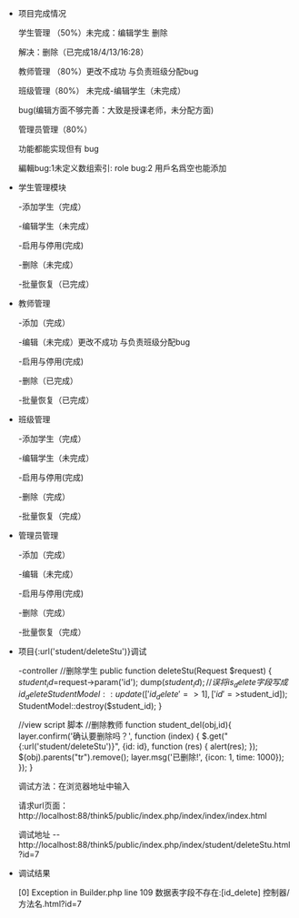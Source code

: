 +   项目完成情况
    
    学生管理 （50%）未完成：编辑学生 删除
     
     解决：删除（已完成18/4/13/16:28）
    
    教师管理 （80%）更改不成功 与负责班级分配bug
    
    班级管理（80%） 未完成-编辑学生（未完成）
    
    bug(编辑方面不够完善：大致是授课老师，未分配方面)
    
    管理员管理（80%）
     
     功能都能实现但有 bug
     
     編輯bug:1未定义数组索引: role bug:2 用戶名爲空也能添加
 
+ 学生管理模块

    -添加学生（完成）
 
    -编辑学生（未完成）
    
    -启用与停用(完成)
    
    -删除（未完成）
    
   -批量恢复（已完成）
   
   
+ 教师管理

    -添加（完成）
 
    -编辑（未完成）更改不成功 与负责班级分配bug
    
    -启用与停用(完成)
    
    -删除（已完成）
    
    -批量恢复（已完成）

+ 班级管理
    
    -添加学生（完成）
 
    -编辑学生（未完成）
    
    -启用与停用(完成)
    
    -删除（完成）
    
    -批量恢复（完成）    

+ 管理员管理

   -添加（完成）
 
    -编辑（未完成）
    
    -启用与停用(完成)
    
    -删除（完成）
    
    -批量恢复（完成）
    
    
+ 项目{:url('student/deleteStu')}调试


    -controller
  //删除学生
    public function deleteStu(Request $request)
    {
        $student_id=$request->param('id');
        dump($student_id);
        //误将is_delete字段写成id_delete
        StudentModel::update(['id_delete'=>1],['id'=>$student_id]);
        StudentModel::destroy($student_id);
    }    
  
  
  
  //view
  script 脚本
  //删除教师
  function student_del(obj,id){
      layer.confirm('确认要删除吗？', function (index) {
          $.get("{:url('student/deleteStu')}", {id: id}, function (res) {
              alert(res);
          });
          $(obj).parents("tr").remove();
          layer.msg('已删除!', {icon: 1, time: 1000});
      });
  }
  
  调试方法：在浏览器地址中输入
   
    请求url页面：http://localhost:88/think5/public/index.php/index/index/index.html
   
    调试地址   -- http://localhost:88/think5/public/index.php/index/student/deleteStu.html?id=7
    
+ 调试结果

    [0] Exception in Builder.php line 109
    数据表字段不存在:[id_delete]
                                                                     控制器/方法名.html?id=7     
    
    